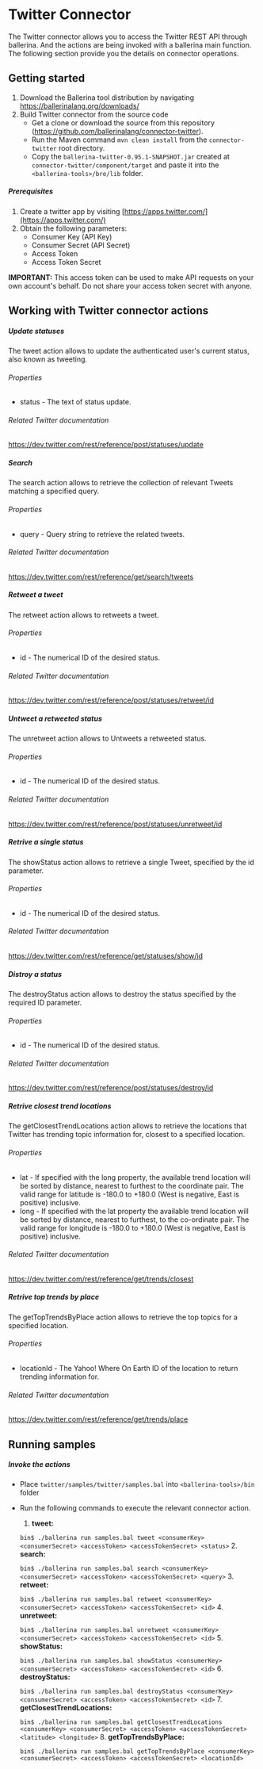 # Twitter Connector

The Twitter connector allows you to access the Twitter REST API through ballerina. And the actions are being invoked
with a ballerina main function. The following section provide you the details on connector operations.

## Getting started

1. Download the Ballerina tool distribution by navigating https://ballerinalang.org/downloads/
2. Build Twitter connector from the source code
      * Get a clone or download the source from this repository (https://github.com/ballerinalang/connector-twitter).
      * Run the Maven command `mvn clean install` from the `connector-twitter` root directory.
      * Copy the `ballerina-twitter-0.95.1-SNAPSHOT.jar` created at `connector-twitter/component/target` and paste it 
        into the `<ballerina-tools>/bre/lib` folder.

##### Prerequisites
1. Create a twitter app by visiting [https://apps.twitter.com/](https://apps.twitter.com/)
2. Obtain the following parameters:
    * Consumer Key (API Key)
    * Consumer Secret (API Secret)
    * Access Token
    * Access Token Secret

**IMPORTANT:** This access token can be used to make API requests on your own account's behalf. Do not share your access token secret with anyone.

## Working with Twitter connector actions

##### Update statuses
The tweet action allows to update the authenticated user's current status, also known as tweeting.

###### Properties
  * status - The text of status update.

###### Related Twitter documentation
<https://dev.twitter.com/rest/reference/post/statuses/update>

##### Search
The search action allows to retrieve the collection of relevant Tweets matching a specified query.

###### Properties
  * query - Query string to retrieve the related tweets.

###### Related Twitter documentation
<https://dev.twitter.com/rest/reference/get/search/tweets>

##### Retweet a tweet
The retweet action allows to retweets a tweet.

###### Properties
  * id - The numerical ID of the desired status.

###### Related Twitter documentation
<https://dev.twitter.com/rest/reference/post/statuses/retweet/id>

##### Untweet a retweeted status
The unretweet action allows to Untweets a retweeted status.

###### Properties
  * id - The numerical ID of the desired status.

###### Related Twitter documentation
<https://dev.twitter.com/rest/reference/post/statuses/unretweet/id>

##### Retrive a single status
The showStatus action allows to retrieve a single Tweet, specified by the id parameter.

###### Properties
  * id - The numerical ID of the desired status.

###### Related Twitter documentation
<https://dev.twitter.com/rest/reference/get/statuses/show/id>

##### Distroy a status
The destroyStatus action allows to destroy the status specified by the required ID parameter.

###### Properties
  * id - The numerical ID of the desired status.

###### Related Twitter documentation
<https://dev.twitter.com/rest/reference/post/statuses/destroy/id>

##### Retrive closest trend locations
The getClosestTrendLocations action allows to retrieve the locations that Twitter has trending topic information
for, closest to a specified location.

###### Properties
  * lat -  If specified with the long property, the available trend location will be sorted by distance, nearest
                to furthest to the coordinate pair. The valid range for latitude is -180.0 to +180.0 (West is negative,
                East is positive) inclusive.
  * long - If specified with the lat property the available trend location will be sorted by distance, nearest to
                furthest, to the co-ordinate pair. The valid range for longitude is -180.0 to +180.0 (West is negative,
                East is positive) inclusive.

###### Related Twitter documentation
<https://dev.twitter.com/rest/reference/get/trends/closest>

##### Retrive top trends by place
The getTopTrendsByPlace action allows to retrieve the top topics for a specified location.

###### Properties
  * locationId -  The Yahoo! Where On Earth ID of the location to return trending information for.

###### Related Twitter documentation
<https://dev.twitter.com/rest/reference/get/trends/place>


## Running samples

##### Invoke the actions

- Place `twitter/samples/twitter/samples.bal` into `<ballerina-tools>/bin` folder
- Run the following commands to execute the relevant connector action.

  1. **tweet:**
  
  `bin$ ./ballerina run samples.bal tweet <consumerKey> <consumerSecret> <accessToken> <accessTokenSecret> <status>`
  2. **search:**
  
  `bin$ ./ballerina run samples.bal search <consumerKey> <consumerSecret> <accessToken> <accessTokenSecret> <query>`
  3. **retweet:** 
  
  `bin$ ./ballerina run samples.bal retweet <consumerKey> <consumerSecret> <accessToken> <accessTokenSecret> <id>`
  4. **unretweet:** 
  
  `bin$ ./ballerina run samples.bal unretweet <consumerKey> <consumerSecret> <accessToken> <accessTokenSecret> <id>`
  5. **showStatus:** 
  
  `bin$ ./ballerina run samples.bal showStatus <consumerKey> <consumerSecret> <accessToken> <accessTokenSecret> <id>`
  6. **destroyStatus:**
  
  `bin$ ./ballerina run samples.bal destroyStatus <consumerKey> <consumerSecret> <accessToken> <accessTokenSecret> <id>`
  7. **getClosestTrendLocations:**
  
  `bin$ ./ballerina run samples.bal getClosestTrendLocations <consumerKey> <consumerSecret> <accessToken> <accessTokenSecret> <latitude> <longitude>`
  8. **getTopTrendsByPlace:**
  
  `bin$ ./ballerina run samples.bal getTopTrendsByPlace <consumerKey> <consumerSecret> <accessToken> <accessTokenSecret> <locationId>`